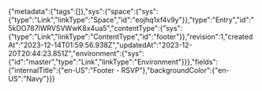 {"metadata":{"tags":[]},"sys":{"space":{"sys":{"type":"Link","linkType":"Space","id":"eojhq1xf4v9y"}},"type":"Entry","id":"5kDO787lWRVSVWwK8x4ua5","contentType":{"sys":{"type":"Link","linkType":"ContentType","id":"footer"}},"revision":1,"createdAt":"2023-12-14T01:59:56.938Z","updatedAt":"2023-12-20T20:44:23.851Z","environment":{"sys":{"id":"master","type":"Link","linkType":"Environment"}}},"fields":{"internalTitle":{"en-US":"Footer - RSVP"},"backgroundColor":{"en-US":"Navy"}}}